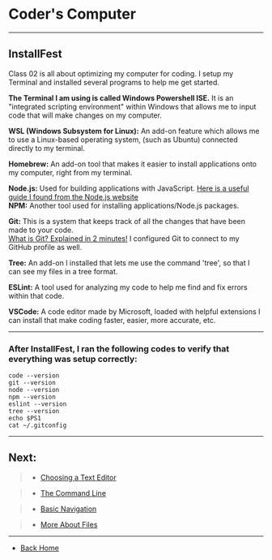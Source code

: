 # Coder's Computer 
  
_____  
  
## InstallFest  
  Class 02 is all about optimizing my computer for coding. I setup my Terminal and installed several programs to help me get started. 
  
  
  **The Terminal I am using is called Windows Powershell ISE.**
  It is an "integrated scripting environment" within Windows that allows me to input code that will make changes on my computer.  
      
  **WSL (Windows Subsystem for Linux):** An add-on feature which allows me to use a Linux-based operating system, (such as Ubuntu) connected directly to my terminal. 
      
  **Homebrew:** An add-on tool that makes it easier to install applications onto my computer, right from my terminal. 
  
  **Node.js:** Used for building applications with JavaScript. [Here is a useful guide I found from the Node.js website](https://nodejs.dev/learn)<br> 
  **NPM:** Another tool used for installing applications/Node.js packages. 
    
  **Git:** This is a system that keeps track of all the changes that have been made to your code.<br> 
    [What is Git? Explained in 2 minutes!](https://www.youtube.com/watch?v=2ReR1YJrNOM)
  I configured Git to connect to my GitHub profile as well. 
  
  **Tree:** An add-on I installed that lets me use the command 'tree', so that I can see my files in a tree format. 
  
  **ESLint:** A tool used for analyzing my code to help me find and fix errors within that code. 
  
  **VSCode:** A code editor made by Microsoft, loaded with helpful extensions I can install that make coding faster, easier, more accurate, etc. 
  
_____  
  
### After InstallFest, I ran the following codes to verify that everything was setup correctly:
```
code --version 
git --version 
node --version
npm --version
eslint --version
tree --version 
echo $PS1
cat ~/.gitconfig
```

_____

## Next: 

> * [Choosing a Text Editor](/texteditor.md) 
  
> * [The Command Line](/thecommandline.md)
  
> * [Basic Navigation](/basicnavigation.md)
  
> * [More About Files](/moreaboutfiles.md)

_____

* [Back Home](/readme.md)

